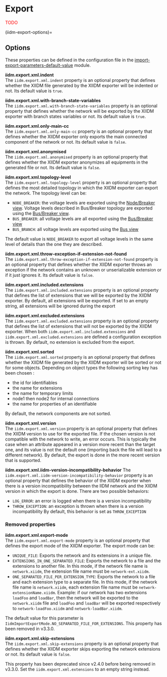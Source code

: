 # Export

<span style="color: red">TODO</span>

(iidm-export-options)=
## Options
These properties can be defined in the configuration file in the [import-export-parameters-default-value](../../user/configuration/import-export-parameters-default-value.md#import-export-parameters-default-value) module.

**iidm.export.xml.indent**  
The `iidm.export.xml.indent` property is an optional property that defines whether the XIIDM file generated by the XIIDM exporter will be indented or not. Its default value is `true`.

**iidm.export.xml.with-branch-state-variables**  
The `iidm.export.xml.with-branch-state-variables` property is an optional property that defines whether the network will be exported by the XIIDM exporter with branch states variables or not. Its default value is `true`.

**iidm.export.xml.only-main-cc**  
The `iidm.export.xml.only-main-cc` property is an optional property that defines whether the XIIDM exporter only exports the main connected component of the network or not. Its default value is `false`.

**iidm.export.xml.anonymised**  
The `iidm.export.xml.anonymised` property is an optional property that defines whether the XIIDM exporter anonymizes all equipments in the generated file or not. Its default value is `false`.

**iidm.export.xml.topology-level**  
The `iidm.export.xml.topology-level` property is an optional property that defines the most detailed topology in which the XIIDM exporter can export the network. The topology level can be:
- `NODE_BREAKER`: the voltage levels are exported using the [Node/Breaker view](). Voltage levels described in Bus/Breaker topology are exported using the [Bus/Breaker view]().
- `BUS_BREAKER`: all voltage levels are all exported using the [Bus/Breaker view]()
- `BUS_BRANCH`:  all voltage levels are exported using the [Bus view]()

The default value is `NODE_BREAKER` to export all voltage levels in the same level of details than the one they are described.

**iidm.export.xml.throw-exception-if-extension-not-found**  
The `iidm.export.xml.throw-exception-if-extension-not-found` property is an optional property that defines whether the XIIDM exporter throws an exception if the network contains an unknown or unserializable extension or if it just ignores it. Its default value is `false`.

**iidm.export.xml.included.extensions**  
The `iidm.export.xml.included.extensions` property is an optional property that defines the list of extensions that we will be exported by the XIIDM exporter. By default, all extensions will be exported.
If set to an empty string, all extensions will be ignored during the export 

**iidm.export.xml.excluded.extensions**  
The `iidm.export.xml.excluded.extensions` property is an optional property that defines the list of extensions that will not be exported by the XIIDM exporter. 
When both `iidm.export.xml.included.extensions` and `iidm.export.xml.excluded.extensions` are defined a configuration exception is thrown.
By default, no extension is excluded from the export.

**iidm.export.xml.sorted**  
The `iidm.export.xml.sorted` property is an optional property that defines whether the XIIDM file generated by the XIIDM exporter will be sorted or not for some objects.
Depending on object types the following sorting key has been chosen :
- the id for identifiables
- the name for extensions
- the name for temporary limits
- node1 then node2 for internal connections
- the name for properties of an identifiable

By default, the network components are not sorted.

**iidm.export.xml.version**  
The `iidm.export.xml.version` property is an optional property that defines the XIIDM version to use for the exported file. If the chosen version is not compatible with the network to write, an error occurs. This is typically the case when an attribute appeared in a version more recent than the target one, and its value is not the default one (importing back the file will lead to a different network). By default, the export is done in the more recent version that is supported.

**iidm.export.xml.iidm-version-incompatibility-behavior**
The `iidm.export.xml.iidm-version-incompatibility-behavior` property is an optional property that defines the behavior of the XIIDM exporter when there is a version incompatibility between the IIDM network and the XIIDM version in which the export is done.
There are two possible behaviors:
- `LOG_ERROR`: an error is logged when there is a version incompatibility
- `THROW_EXCEPTION`: an exception is thrown when there is a version incompatibility
  By default, this behavior is set as `THROW_EXCEPTION`

### Removed properties

**iidm.export.xml.export-mode**  
The `iidm.export.xml.export-mode` property is an optional property that defines the export mode of the XIIDM exporter. The export mode can be:
- `UNIQUE_FILE`: Exports the network and its extensions in a unique file.
- `EXTENSIONS_IN_ONE_SEPARATED_FILE`: Exports the network to a file and the extensions to another file. In this mode, if the network file name is `network.xiidm`, the extension file name must be `network-ext.xiidm`.
- `ONE_SEPARATED_FILE_PER_EXTENSION_TYPE`: Exports the network to a file and each extension type to a separate file. In this mode, if the network file name is `network.xiidm`, each extension file name must be `network-extensionName.xiidm`. Example: if our network has two extensions `loadFoo` and `loadBar`, then the network will be exported to the `network.xiidm` file and `loadFoo` and `loadBar` will be exported respectively to `network-loadFoo.xiidm` and `network-loadBar.xiidm`.

The default value for this parameter is `IidmImportExportMode.NO_SEPARATED_FILE_FOR_EXTENSIONS`. This property has been removed in v3.3.0.

**iidm.export.xml.skip-extensions**  
The `iidm.export.xml.skip-extensions` property is an optional property that defines whether the XIIDM exporter skips exporting the network extensions or not. Its default value is `false`.

This property has been deprecated since v2.4.0 before being removed in v3.3.0. Set the `iidm.export.xml.extensions` to an empty string instead.
